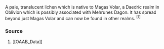 A pale, translucent lichen which is native to Magas Volar, a Daedric realm in Oblivion which is possibly associated with Mehrunes Dagon. It has spread beyond just Magas Volar and can now be found in other realms. <sup>[1]</sup>
### Source
1. [[OAAB_Data]]